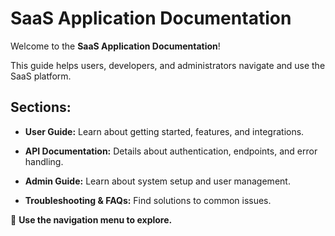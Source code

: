 # SaaS Application Documentation

Welcome to the **SaaS Application Documentation**! 

This guide helps users, developers, and administrators navigate and use the SaaS platform.

## Sections:
- **User Guide:** Learn about getting started, features, and integrations.

- **API Documentation:** Details about authentication, endpoints, and error handling.

- **Admin Guide:** Learn about system setup and user management.

- **Troubleshooting & FAQs:** Find solutions to common issues.

📌 **Use the navigation menu to explore.**